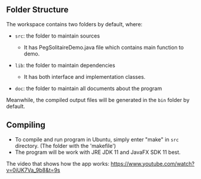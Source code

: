 ## Folder Structure

The workspace contains two folders by default, where:

- `src`: the folder to maintain sources
    - It has PegSolitaireDemo.java file which contains main function to demo.

- `lib`: the folder to maintain dependencies
    - It has both interface and implementation classes. 

- `doc`: the folder to maintain all documents about the program

Meanwhile, the compiled output files will be generated in the `bin` folder by default.

## Compiling

- To compile and run program in Ubuntu, simply enter "make" in `src` directory. (The folder with the 'makefile')
- The program will be work with JRE JDK 11 and JavaFX SDK 11 best.

The video that shows how the app works: https://www.youtube.com/watch?v=0iUK7Va_9b8&t=9s

